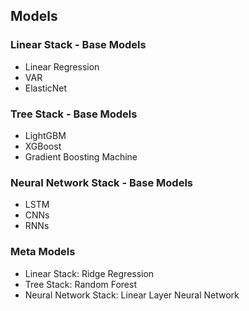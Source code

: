 ## Models

### Linear Stack - Base Models

- Linear Regression
- VAR
- ElasticNet

### Tree Stack - Base Models

- LightGBM
- XGBoost
- Gradient Boosting Machine

### Neural Network Stack - Base Models

- LSTM
- CNNs
- RNNs

### Meta Models

- Linear Stack: Ridge Regression
- Tree Stack: Random Forest
- Neural Network Stack: Linear Layer Neural Network
